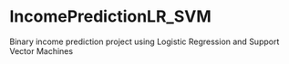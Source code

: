 # IncomePredictionLR_SVM
Binary income prediction project using Logistic Regression and Support Vector Machines
